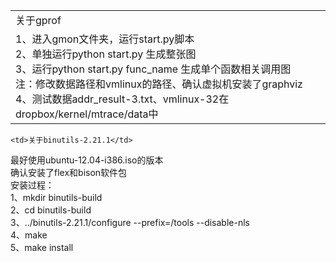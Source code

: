 <table>
   <tr>
      <td>关于gprof</td>
   </tr>
   <tr>
      <td> 
       1、进入gmon文件夹，运行start.py脚本<br/>
       2、单独运行python start.py 生成整张图<br/>
3、运行python start.py func_name 生成单个函数相关调用图<br/>
   注：修改数据路径和vmlinux的路径、确认虚拟机安装了graphviz<br/>
4、测试数据addr_result-3.txt、vmlinux-32在dropbox/kernel/mtrace/data中<br/>
  </td>
  </tr>
  </table>
  <tr>
  
    <td>关于binutils-2.21.1</td>
  </tr>
      <td>
      最好使用ubuntu-12.04-i386.iso的版本<br/>
      确认安装了flex和bison软件包<br/>
      安装过程：<br/>
      1、mkdir binutils-build<br/>
      2、cd binutils-build<br/>
      3、../binutils-2.21.1/configure  --prefix=/tools --disable-nls<br/>
      4、make<br/>
      5、make install<br/>
      </td>
 </tr>
 </table>
